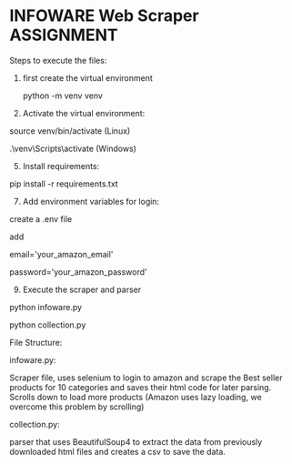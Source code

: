 # INFOWARE Web Scraper ASSIGNMENT 

Steps to execute the files:

1. first create the virtual environment
   
      python -m venv venv

3. Activate the virtual environment:
   
source venv/bin/activate (Linux)

.\venv\Scripts\activate (Windows)

5. Install requirements:
   
pip install -r requirements.txt

7. Add environment variables for login:
   
create a .env file

add

email='your_amazon_email'

password='your_amazon_password'

9. Execute the scraper and parser
    
python infoware.py

python collection.py 


File Structure:

infoware.py:

Scraper file, uses selenium to login to amazon and scrape the Best seller products for 10 categories and saves their html code for later parsing.
Scrolls down to load more products (Amazon uses lazy loading, we overcome this problem by scrolling)

collection.py:

parser that uses BeautifulSoup4 to extract the data from previously downloaded html files and creates a csv to save the data.
